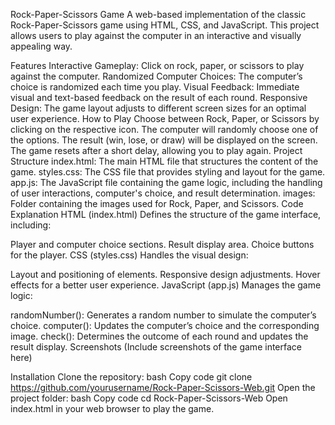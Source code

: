 Rock-Paper-Scissors Game
A web-based implementation of the classic Rock-Paper-Scissors game using HTML, CSS, and JavaScript. This project allows users to play against the computer in an interactive and visually appealing way.

Features
Interactive Gameplay: Click on rock, paper, or scissors to play against the computer.
Randomized Computer Choices: The computer’s choice is randomized each time you play.
Visual Feedback: Immediate visual and text-based feedback on the result of each round.
Responsive Design: The game layout adjusts to different screen sizes for an optimal user experience.
How to Play
Choose between Rock, Paper, or Scissors by clicking on the respective icon.
The computer will randomly choose one of the options.
The result (win, lose, or draw) will be displayed on the screen.
The game resets after a short delay, allowing you to play again.
Project Structure
index.html: The main HTML file that structures the content of the game.
styles.css: The CSS file that provides styling and layout for the game.
app.js: The JavaScript file containing the game logic, including the handling of user interactions, computer's choice, and result determination.
images: Folder containing the images used for Rock, Paper, and Scissors.
Code Explanation
HTML (index.html)
Defines the structure of the game interface, including:

Player and computer choice sections.
Result display area.
Choice buttons for the player.
CSS (styles.css)
Handles the visual design:

Layout and positioning of elements.
Responsive design adjustments.
Hover effects for a better user experience.
JavaScript (app.js)
Manages the game logic:

randomNumber(): Generates a random number to simulate the computer’s choice.
computer(): Updates the computer’s choice and the corresponding image.
check(): Determines the outcome of each round and updates the result display.
Screenshots
(Include screenshots of the game interface here)

Installation
Clone the repository:
bash
Copy code
git clone https://github.com/yourusername/Rock-Paper-Scissors-Web.git
Open the project folder:
bash
Copy code
cd Rock-Paper-Scissors-Web
Open index.html in your web browser to play the game.
